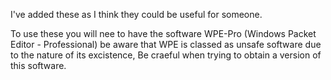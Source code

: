 I've added these as I think they could be useful for someone.

To use these you will nee to have the software WPE-Pro (Windows Packet Editor - Professional) be aware that WPE is classed as unsafe software due to the nature of its excistence,
Be craeful when trying to obtain a version of this software.

